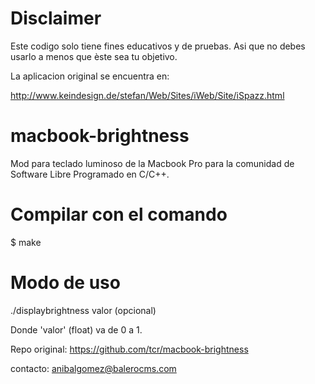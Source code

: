Disclaimer
==========

Este codigo solo tiene fines educativos y de pruebas. Asi que no debes usarlo a menos que èste sea tu objetivo.

La aplicacion original se encuentra en:

http://www.keindesign.de/stefan/Web/Sites/iWeb/Site/iSpazz.html

macbook-brightness
==================

Mod para teclado luminoso de la Macbook Pro para la comunidad de Software Libre Programado en C/C++.

Compilar con el comando
=======================

$ make

Modo de uso
===========

./displaybrightness valor (opcional)

Donde 'valor' (float) va de 0 a 1.

Repo original: https://github.com/tcr/macbook-brightness

contacto: anibalgomez@balerocms.com
